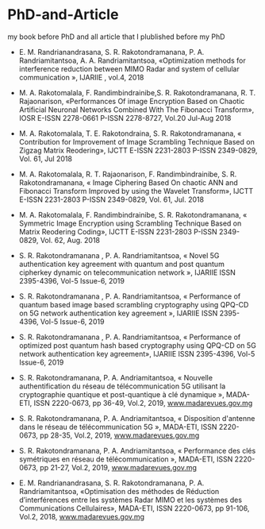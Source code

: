 # PhD-and-Article
my book before PhD and all article that I plublished before my PhD


* E. M. Randrianandrasana, S. R. Rakotondramanana, P. A. Randriamitantsoa, A. A. Randriamitantsoa, «Optimization methods for interference reduction between MIMO Radar and system of cellular communication », IJARIIE , vol.4, 2018
* M. A. Rakotomalala, F. Randimbindrainibe,S. R. Rakotondramanana, R. T. Rajaonarison, «Performances Of image Encryption Based on Chaotic Artificial Neuronal Networks Combined With The Fibonacci Transform», IOSR E-ISSN 2278-0661 P-ISSN 2278-8727, Vol.20 Jul-Aug 2018 
* M. A. Rakotomalala, T. E. Rakotondraina, S. R. Rakotondramanana, « Contribution for Improvement of Image Scrambling Technique Based on Zigzag Matrix Reodering»,  IJCTT E-ISSN 2231-2803 P-ISSN 2349-0829, Vol. 61, Jul 2018
* M. A. Rakotomalala, R. T. Rajaonarison, F. Randimbindrainibe, S. R. Rakotondramanana, « Image Ciphering Based On chaotic ANN and Fibonacci Transform Improved by using the Wavelet Transform», IJCTT E-ISSN 2231-2803 P-ISSN 2349-0829, Vol. 61, Jul. 2018
* M. A. Rakotomalala, F. Randimbindrainibe, S. R. Rakotondramanana, « Symmetric Image Encryption using Scrambling Technique Based on Matrix Reodering Coding»,  IJCTT E-ISSN 2231-2803 P-ISSN 2349-0829,  Vol. 62, Aug. 2018
* S. R. Rakotondramanana , P. A. Randriamitantsoa, «  Novel 5G authentication key agreement with quantum and post quantum cipherkey dynamic on telecommunication network », IJARIIE ISSN 2395-4396, Vol-5 Issue-6,  2019
* S. R. Rakotondramanana , P. A. Randriamitantsoa, « Performance of quantum  based image based scrambling cryptography using QPQ-CD on 5G network authentication key agreement », IJARIIE ISSN 2395-4396, Vol-5 Issue-6,  2019
* S. R. Rakotondramanana , P. A. Randriamitantsoa, « Performance of optimized post quantum hash based cryptography using QPQ-CD on 5G network authentication key agreement», IJARIIE ISSN 2395-4396, Vol-5 Issue-6, 2019

* S. R. Rakotondramanana, P. A. Andriamitantsoa, « Nouvelle authentification du réseau de télécommunication 5G utilisant la cryptographie quantique et post-quantique à clé dynamique », MADA-ETI, ISSN 2220-0673, pp 36-49, Vol.2, 2019, www.madarevues.gov.mg 
* S. R. Rakotondramanana, P. A. Andriamitantsoa, « Disposition d'antenne dans le réseau de télécommunication 5G », MADA-ETI, ISSN 2220-0673, pp 28-35, Vol.2, 2019, www.madarevues.gov.mg 
* S. R. Rakotondramanana, P. A. Andriamitantsoa, « Performance des clés symétriques en réseau de télécommunication », MADA-ETI, ISSN 2220-0673, pp 21-27, Vol.2, 2019, www.madarevues.gov.mg 
* E. M. Randrianandrasana, S. R. Rakotondramanana, P. A. Randriamitantsoa, «Optimisation des méthodes de Réduction d’interférences entre les systèmes Radar MIMO et les systèmes des Communications Cellulaires», MADA-ETI, ISSN 2220-0673, pp 91-106, Vol.2, 2018, www.madarevues.gov.mg

